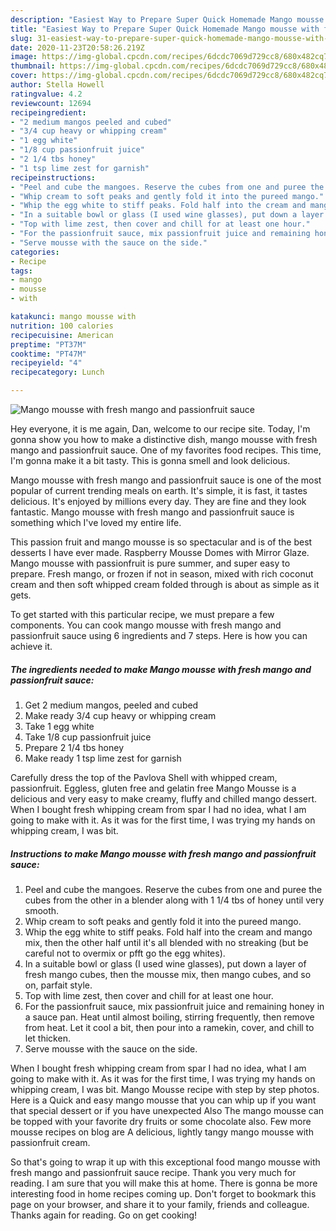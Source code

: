 ```yaml
---
description: "Easiest Way to Prepare Super Quick Homemade Mango mousse with fresh mango and passionfruit sauce"
title: "Easiest Way to Prepare Super Quick Homemade Mango mousse with fresh mango and passionfruit sauce"
slug: 31-easiest-way-to-prepare-super-quick-homemade-mango-mousse-with-fresh-mango-and-passionfruit-sauce
date: 2020-11-23T20:58:26.219Z
image: https://img-global.cpcdn.com/recipes/6dcdc7069d729cc8/680x482cq70/mango-mousse-with-fresh-mango-and-passionfruit-sauce-recipe-main-photo.jpg
thumbnail: https://img-global.cpcdn.com/recipes/6dcdc7069d729cc8/680x482cq70/mango-mousse-with-fresh-mango-and-passionfruit-sauce-recipe-main-photo.jpg
cover: https://img-global.cpcdn.com/recipes/6dcdc7069d729cc8/680x482cq70/mango-mousse-with-fresh-mango-and-passionfruit-sauce-recipe-main-photo.jpg
author: Stella Howell
ratingvalue: 4.2
reviewcount: 12694
recipeingredient:
- "2 medium mangos peeled and cubed"
- "3/4 cup heavy or whipping cream"
- "1 egg white"
- "1/8 cup passionfruit juice"
- "2 1/4 tbs honey"
- "1 tsp lime zest for garnish"
recipeinstructions:
- "Peel and cube the mangoes. Reserve the cubes from one and puree the cubes from the other in a blender along with 1 1/4 tbs of honey until very smooth."
- "Whip cream to soft peaks and gently fold it into the pureed mango."
- "Whip the egg white to stiff peaks. Fold half into the cream and mango mix, then the other half until it&#39;s all blended with no streaking (but be careful not to overmix or pfft go the egg whites)."
- "In a suitable bowl or glass (I used wine glasses), put down a layer of fresh mango cubes, then the mousse mix, then mango cubes, and so on, parfait style."
- "Top with lime zest, then cover and chill for at least one hour."
- "For the passionfruit sauce, mix passionfruit juice and remaining honey in a sauce pan. Heat until almost boiling, stirring frequently, then remove from heat. Let it cool a bit, then pour into a ramekin, cover, and chill to let thicken."
- "Serve mousse with the sauce on the side."
categories:
- Recipe
tags:
- mango
- mousse
- with

katakunci: mango mousse with 
nutrition: 100 calories
recipecuisine: American
preptime: "PT37M"
cooktime: "PT47M"
recipeyield: "4"
recipecategory: Lunch

---
```



![Mango mousse with fresh mango and passionfruit sauce](https://img-global.cpcdn.com/recipes/6dcdc7069d729cc8/680x482cq70/mango-mousse-with-fresh-mango-and-passionfruit-sauce-recipe-main-photo.jpg)

Hey everyone, it is me again, Dan, welcome to our recipe site. Today, I'm gonna show you how to make a distinctive dish, mango mousse with fresh mango and passionfruit sauce. One of my favorites food recipes. This time, I'm gonna make it a bit tasty. This is gonna smell and look delicious.

Mango mousse with fresh mango and passionfruit sauce is one of the most popular of current trending meals on earth. It's simple, it is fast, it tastes delicious. It's enjoyed by millions every day. They are fine and they look fantastic. Mango mousse with fresh mango and passionfruit sauce is something which I've loved my entire life.

This passion fruit and mango mousse is so spectacular and is of the best desserts I have ever made. Raspberry Mousse Domes with Mirror Glaze. Mango mousse with passionfruit is pure summer, and super easy to prepare. Fresh mango, or frozen if not in season, mixed with rich coconut cream and then soft whipped cream folded through is about as simple as it gets.


To get started with this particular recipe, we must prepare a few components. You can cook mango mousse with fresh mango and passionfruit sauce using 6 ingredients and 7 steps. Here is how you can achieve it.

<!--inarticleads1-->

##### The ingredients needed to make Mango mousse with fresh mango and passionfruit sauce:

1. Get 2 medium mangos, peeled and cubed
1. Make ready 3/4 cup heavy or whipping cream
1. Take 1 egg white
1. Take 1/8 cup passionfruit juice
1. Prepare 2 1/4 tbs honey
1. Make ready 1 tsp lime zest for garnish


Carefully dress the top of the Pavlova Shell with whipped cream, passionfruit. Eggless, gluten free and gelatin free Mango Mousse is a delicious and very easy to make creamy, fluffy and chilled mango dessert. When I bought fresh whipping cream from spar I had no idea, what I am going to make with it. As it was for the first time, I was trying my hands on whipping cream, I was bit. 

<!--inarticleads2-->

##### Instructions to make Mango mousse with fresh mango and passionfruit sauce:

1. Peel and cube the mangoes. Reserve the cubes from one and puree the cubes from the other in a blender along with 1 1/4 tbs of honey until very smooth.
1. Whip cream to soft peaks and gently fold it into the pureed mango.
1. Whip the egg white to stiff peaks. Fold half into the cream and mango mix, then the other half until it&#39;s all blended with no streaking (but be careful not to overmix or pfft go the egg whites).
1. In a suitable bowl or glass (I used wine glasses), put down a layer of fresh mango cubes, then the mousse mix, then mango cubes, and so on, parfait style.
1. Top with lime zest, then cover and chill for at least one hour.
1. For the passionfruit sauce, mix passionfruit juice and remaining honey in a sauce pan. Heat until almost boiling, stirring frequently, then remove from heat. Let it cool a bit, then pour into a ramekin, cover, and chill to let thicken.
1. Serve mousse with the sauce on the side.


When I bought fresh whipping cream from spar I had no idea, what I am going to make with it. As it was for the first time, I was trying my hands on whipping cream, I was bit. Mango Mousse recipe with step by step photos. Here is a Quick and easy mango mousse that you can whip up if you want that special dessert or if you have unexpected Also The mango mousse can be topped with your favorite dry fruits or some chocolate also. Few more mousse recipes on blog are A delicious, lightly tangy mango mousse with passionfruit cream. 

So that's going to wrap it up with this exceptional food mango mousse with fresh mango and passionfruit sauce recipe. Thank you very much for reading. I am sure that you will make this at home. There is gonna be more interesting food in home recipes coming up. Don't forget to bookmark this page on your browser, and share it to your family, friends and colleague. Thanks again for reading. Go on get cooking!
